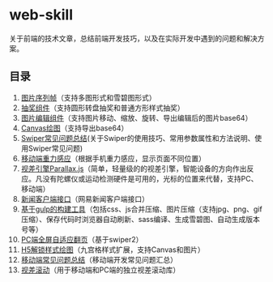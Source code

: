 # web-skill
关于前端的技术文章，总结前端开发技巧，以及在实际开发中遇到的问题和解决方案。

## 目录 ##
1. [图片序列帧](http://tgideas.github.io/motion/doc/data/component/mo.Film.html)（支持多图形式和雪碧图形式）
2. [抽奖组件](http://tgideas.github.io/motion/doc/data/component/mo.Lottery.html)（支持圆形转盘抽奖和普通方形样式抽奖）
3. [图片编辑组件](https://github.com/rkweb/imgEditor)（支持图片移动、缩放、旋转、导出编辑后的图片base64） 
4. [Canvas绘图](./elCanvas)（支持导出base64）
5. [Swiper常见问题总结](./swiper-docs)(关于Swiper的使用技巧、常用参数属性和方法说明、使用Swiper常见问题)
6. [移动端重力感应](https://github.com/momo1030/Plugins/tree/master/pos-simplify.js)（根据手机重力感应，显示页面不同位置）
7. [视差引擎Parallax.js](http://www.jq22.com/jquery-info178)（简单，轻量级的的视差引擎，智能设备的方向作出反应。凡没有陀螺仪或运动检测硬件是可用的，光标的位置来代替，支持PC、移动端）
8. [新闻客户端接口](http://doc.ws.netease.com/pages/viewpage.action?pageId=2886075)（网易新闻客户端接口）
9. [基于gulp的构建工具](https://github.com/rkweb/gulp-tool)（包括css、js合并压缩、图片压缩（支持jpg、png、gif压缩）、保存代码时浏览器自动刷新、sass编译、生成雪碧图、自动生成版本号等）
10. [PC端全屏自适应翻页](https://github.com/momo1030/Plugins/tree/master/pc-responsive)（基于swiper2）
11. [H5解锁样式绘图](https://github.com/NalvyBoo/H5lock)（九宫格样式扩展，支持Canvas和图片）
12. [移动端常见问题总结](./docs/webIssues)（移动端开发常见问题汇总）
13. [视差滚动](./docs/skrollr)（用于移动端和PC端的独立视差滚动库）